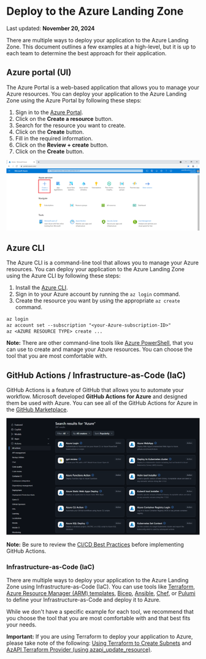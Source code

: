 # Deploy to the Azure Landing Zone

Last updated: **November 20, 2024**

There are multiple ways to deploy your application to the Azure Landing Zone. This document outlines a few examples at a high-level, but it is up to each team to determine the best approach for their application.

## Azure portal (UI)

The Azure Portal is a web-based application that allows you to manage your Azure resources. You can deploy your application to the Azure Landing Zone using the Azure Portal by following these steps:

1. Sign in to the [Azure Portal](https://portal.azure.com/).
2. Click on the **Create a resource** button.
3. Search for the resource you want to create.
4. Click on the **Create** button.
5. Fill in the required information.
6. Click on the **Review + create** button.
7. Click on the **Create** button.

![Azure Portal](../images/azure-portal-create-resource.png "Azure Portal")

## Azure CLI

The Azure CLI is a command-line tool that allows you to manage your Azure resources. You can deploy your application to the Azure Landing Zone using the Azure CLI by following these steps:

1. Install the [Azure CLI](https://learn.microsoft.com/en-us/cli/azure/install-azure-cli).
2. Sign in to your Azure account by running the `az login` command.
3. Create the resource you want by using the appropriate `az create` command.

```azurecli
az login
az account set --subscription "<your-Azure-subscription-ID>"
az <AZURE RESOURCE TYPE> create ...
```

**Note:** There are other command-line tools like [Azure PowerShell](https://learn.microsoft.com/en-us/powershell/azure/), that you can use to create and manage your Azure resources. You can choose the tool that you are most comfortable with.

## GitHub Actions / Infrastructure-as-Code (IaC)

GitHub Actions is a feature of GitHub that allows you to automate your workflow. Microsoft developed **GitHub Actions for Azure** and designed them be used with Azure. You can see all of the GitHub Actions for Azure in the [GitHub Marketplace](https://github.com/marketplace?query=Azure&type=actions).

![GitHub Actions for Azure](../images/azure-github-actions-marketplace.png "GitHub Actions for Azure")

**Note:** Be sure to review the [CI/CD Best Practices](../best-practices/ci-cd.md) before implementing GitHub Actions.

### Infrastructure-as-Code (IaC)

There are multiple ways to deploy your application to the Azure Landing Zone using Infrastructure-as-Code (IaC). You can use tools like [Terraform](https://www.terraform.io/), [Azure Resource Manager (ARM) templates](https://learn.microsoft.com/en-us/azure/azure-resource-manager/templates/), [Bicep](https://learn.microsoft.com/en-us/azure/azure-resource-manager/bicep/overview?tabs=bicep), [Ansible](https://learn.microsoft.com/en-us/azure/developer/ansible/overview), [Chef](https://learn.microsoft.com/en-us/azure/developer/chef/overview), or [Pulumi](https://devblogs.microsoft.com/devops/infrastructure-as-code-azure-python-wpulumi/) to define your Infrastructure-as-Code and deploy it to Azure.

While we don't have a specific example for each tool, we recommend that you choose the tool that you are most comfortable with and that best fits your needs.

**Important:** If you are using Terraform to deploy your application to Azure, please take note of the following: [Using Terraform to Create Subnets](../best-practices/be-mindful.md#using-terraform-to-create-subnets) and [AzAPI Terraform Provider (using azapi_update_resource)](../best-practices/be-mindful.md#azapi-terraform-provider-using-azapi_update_resource).

